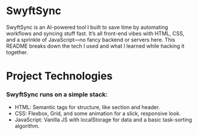 # SwyftSync

SwyftSync is an AI-powered tool I built to save time by automating workflows and syncing stuff fast. It’s all front-end vibes with HTML, CSS, and a sprinkle of JavaScript—no fancy backend or servers here. This README breaks down the tech I used and what I learned while hacking it together.

# Project Technologies
### SwyftSync runs on a simple stack:

* HTML: Semantic tags for structure, like section and header.
* CSS: Flexbox, Grid, and some animation for a slick, responsive look.
* JavaScript: Vanilla JS with localStorage for data and a basic task-sorting algorithm.
